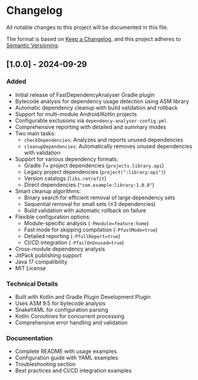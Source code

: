 # Changelog

All notable changes to this project will be documented in this file.

The format is based on [Keep a Changelog](https://keepachangelog.com/en/1.0.0/),
and this project adheres to [Semantic Versioning](https://semver.org/spec/v2.0.0.html).

## [1.0.0] - 2024-09-29

### Added
- Initial release of FastDependencyAnalyser Gradle plugin
- Bytecode analysis for dependency usage detection using ASM library
- Automatic dependency cleanup with build validation and rollback
- Support for multi-module Android/Kotlin projects
- Configurable exclusions via `dependency-analyser-config.yml`
- Comprehensive reporting with detailed and summary modes
- Two main tasks:
  - `checkDependencies`: Analyzes and reports unused dependencies
  - `cleanupDependencies`: Automatically removes unused dependencies with validation
- Support for various dependency formats:
  - Gradle 7+ project dependencies (`projects.library.api`)
  - Legacy project dependencies (`project(":library:api")`)
  - Version catalogs (`libs.retrofit`)
  - Direct dependencies (`"com.example:library:1.0.0"`)
- Smart cleanup algorithms:
  - Binary search for efficient removal of large dependency sets
  - Sequential removal for small sets (≤3 dependencies)
  - Build validation with automatic rollback on failure
- Flexible configuration options:
  - Module-specific analysis (`-Pmodule=feature:home`)
  - Fast mode for skipping compilation (`-PfastMode=true`)
  - Detailed reporting (`-PfullReport=true`)
  - CI/CD integration (`-PfailOnUnused=true`)
- Cross-module dependency analysis
- JitPack publishing support
- Java 17 compatibility
- MIT License

### Technical Details
- Built with Kotlin and Gradle Plugin Development Plugin
- Uses ASM 9.5 for bytecode analysis
- SnakeYAML for configuration parsing
- Kotlin Coroutines for concurrent processing
- Comprehensive error handling and validation

### Documentation
- Complete README with usage examples
- Configuration guide with YAML examples
- Troubleshooting section
- Best practices and CI/CD integration examples